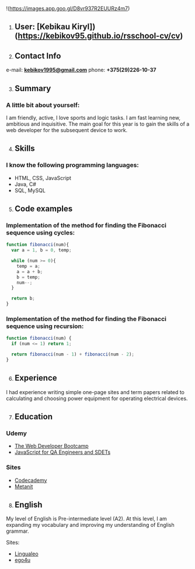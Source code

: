 !(https://images.app.goo.gl/D8vr937R2EUURz4m7)

1. ## User: [Kebikau Kiryl])(https://kebikov95.github.io/rsschool-cv/cv)

2. ## Contact Info
e-mail: **kebikov1995@gmail.com** 
phone: **+375(29)226-10-37**

3. ## Summary
### A little bit about yourself:
I am friendly, active, I love sports and logic tasks.
I am fast learning new, ambitious and inquisitive.
The main goal for this year is to gain the skills of
a web developer for the subsequent device to work.

4. ## Skills
### I know the following programming languages:
* HTML, CSS, JavaScript
* Java, C#
* SQL, MySQL

5. ## Code examples
### Implementation of the method for finding the Fibonacci sequence using cycles:
```javascript
function fibonacci(num){
  var a = 1, b = 0, temp;

  while (num >= 0){
    temp = a;
    a = a + b;
    b = temp;
    num--;
  }

  return b;
}
```
### Implementation of the method for finding the Fibonacci sequence using recursion:
```javascript
function fibonacci(num) {
  if (num <= 1) return 1;

  return fibonacci(num - 1) + fibonacci(num - 2);
}
```
6. ## Experience
I had experience writing simple one-page sites and term papers related 
to calculating and choosing power equipment for operating electrical devices.

7. ## Education 
### Udemy
* [The Web Developer Bootcamp](https://www.udemy.com/course/the-web-developer-bootcamp/) 
* [JavaScript for QA Engineers and SDETs](https://www.udemy.com/course/javascript-for-qa-engineers-and-sdets/)

### Sites
* [Codecademy](https://www.codecademy.com/)
* [Metanit](https://metanit.com/)

8. ## English
My level of English is Pre-intermediate level (A2). At this level,
I am expanding my vocabulary and improving my understanding of English grammar.

Sites: 
* [Lingualeo](https://lingualeo.com/)
* [ego4u](https://www.ego4u.com/)
